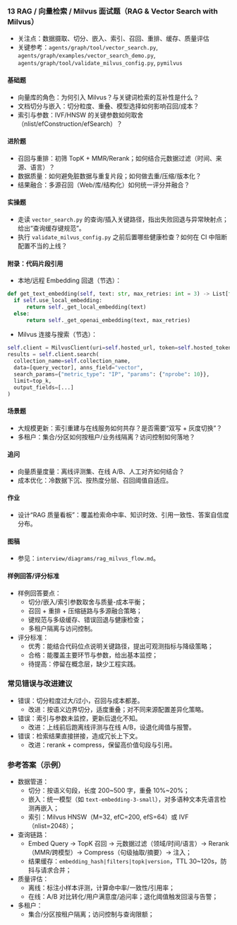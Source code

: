 ### 13 RAG / 向量检索 / Milvus 面试题（RAG & Vector Search with Milvus）

- 关注点：数据摄取、切分、嵌入、索引、召回、重排、缓存、质量评估
- 关键参考：`agents/graph/tool/vector_search.py`, `agents/graph/examples/vector_search_demo.py`, `agents/graph/tool/validate_milvus_config.py`, `pymilvus`

#### 基础题
- 向量库的角色：为何引入 Milvus？与关键词检索的互补性是什么？
- 文档切分与嵌入：切分粒度、重叠、模型选择如何影响召回/成本？
- 索引与参数：IVF/HNSW 的关键参数如何取舍（nlist/efConstruction/efSearch）？

#### 进阶题
- 召回与重排：初筛 TopK + MMR/Rerank；如何结合元数据过滤（时间、来源、语言）？
- 数据质量：如何避免脏数据与重复片段；如何做去重/压缩/版本化？
- 结果融合：多源召回（Web/库/结构化）如何统一评分并融合？

#### 实操题
- 走读 `vector_search.py` 的查询/插入关键路径，指出失败回退与异常映射点；给出“查询缓存键规范”。
- 执行 `validate_milvus_config.py` 之前后置哪些健康检查？如何在 CI 中阻断配置不当的上线？

#### 附录：代码片段引用
- 本地/远程 Embedding 回退（节选）：
```36:90:agents/graph/tool/vector_search.py
def get_text_embedding(self, text: str, max_retries: int = 3) -> List[float]:
  if self.use_local_embedding:
      return self._get_local_embedding(text)
  else:
      return self._get_openai_embedding(text, max_retries)
```

- Milvus 连接与搜索（节选）：
```178:219:agents/graph/tool/vector_search.py
self.client = MilvusClient(uri=self.hosted_url, token=self.hosted_token, db_name=self.database)
results = self.client.search(
  collection_name=self.collection_name,
  data=[query_vector], anns_field="vector",
  search_params={"metric_type": "IP", "params": {"nprobe": 10}},
  limit=top_k,
  output_fields=[...]
)
```

#### 场景题
- 大规模更新：索引重建与在线服务如何共存？是否需要“双写 + 灰度切换”？
- 多租户：集合/分区如何按租户/业务线隔离？访问控制如何落地？

#### 追问
- 向量质量度量：离线评测集、在线 A/B、人工对齐如何结合？
- 成本优化：冷数据下沉、按热度分层、召回阈值自适应。

#### 作业
- 设计“RAG 质量看板”：覆盖检索命中率、知识时效、引用一致性、答案自信度分布。

#### 图稿
- 参见：`interview/diagrams/rag_milvus_flow.md`。

#### 样例回答/评分标准
- 样例回答要点：
  - 切分/嵌入/索引参数取舍与质量-成本平衡；
  - 召回 + 重排 + 压缩链路与多源融合策略；
  - 键规范与多级缓存、错误回退与健康检查；
  - 多租户隔离与访问控制。
- 评分标准：
  - 优秀：能结合代码位点说明关键路径，提出可观测指标与降级策略；
  - 合格：能覆盖主要环节与参数，给出基本监控；
  - 待提高：停留在概念层，缺少工程实践。

### 常见错误与改进建议
- 错误：切分粒度过大/过小，召回与成本都差。
  - 改进：按语义边界切分，适度重叠；对不同来源配置差异化策略。
- 错误：索引与参数未监控，更新后退化不知。
  - 改进：上线前后跑离线评测与在线 A/B，设退化阈值与报警。
- 错误：检索结果直接拼接，造成冗长上下文。
  - 改进：rerank + compress，保留高价值句段与引用。

### 参考答案（示例）
- 数据管道：
  - 切分：按语义句段，长度 200~500 字，重叠 10%~20%；
  - 嵌入：统一模型（如 `text-embedding-3-small`），对多语种文本先语言检测再嵌入；
  - 索引：Milvus HNSW（M=32, efC=200, efS=64）或 IVF（nlist=2048）；
- 查询链路：
  - Embed Query → TopK 召回 → 元数据过滤（领域/时间/语言）→ Rerank（MMR/跨模型）→ Compress（句级抽取/摘要）→ 注入；
  - 结果缓存：`embedding_hash|filters|topk|version`，TTL 30~120s，防抖与请求合并；
- 质量评估：
  - 离线：标注小样本评测，计算命中率/一致性/引用率；
  - 在线：A/B 对比转化/用户满意度/追问率；退化阈值触发回滚与告警；
- 多租户：
  - 集合/分区按租户隔离；访问控制与查询限额；
